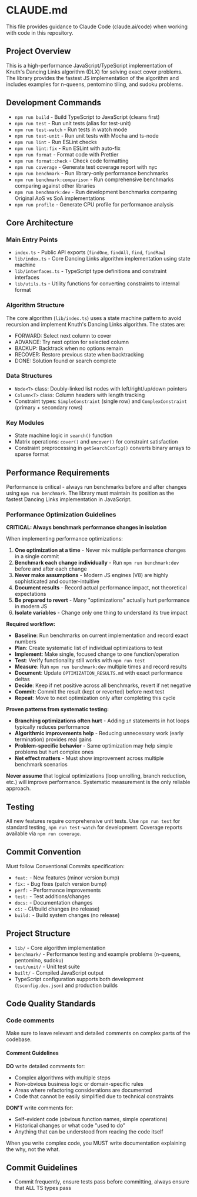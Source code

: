 # CLAUDE.md

This file provides guidance to Claude Code (claude.ai/code) when working with code in this repository.

## Project Overview

This is a high-performance JavaScript/TypeScript implementation of Knuth's Dancing Links algorithm (DLX) for solving exact cover problems. The library provides the fastest JS implementation of the algorithm and includes examples for n-queens, pentomino tiling, and sudoku problems.

## Development Commands

- `npm run build` - Build TypeScript to JavaScript (cleans first)
- `npm run test` - Run unit tests (alias for test-unit) 
- `npm run test-watch` - Run tests in watch mode
- `npm run test-unit` - Run unit tests with Mocha and ts-node
- `npm run lint` - Run ESLint checks
- `npm run lint:fix` - Run ESLint with auto-fix
- `npm run format` - Format code with Prettier
- `npm run format:check` - Check code formatting
- `npm run coverage` - Generate test coverage report with nyc
- `npm run benchmark` - Run library-only performance benchmarks
- `npm run benchmark:comparison` - Run comprehensive benchmarks comparing against other libraries  
- `npm run benchmark:dev` - Run development benchmarks comparing Original AoS vs SoA implementations
- `npm run profile` - Generate CPU profile for performance analysis

## Core Architecture

### Main Entry Points
- `index.ts` - Public API exports (`findOne`, `findAll`, `find`, `findRaw`)
- `lib/index.ts` - Core Dancing Links algorithm implementation using state machine
- `lib/interfaces.ts` - TypeScript type definitions and constraint interfaces
- `lib/utils.ts` - Utility functions for converting constraints to internal format

### Algorithm Structure
The core algorithm (`lib/index.ts`) uses a state machine pattern to avoid recursion and implement Knuth's Dancing Links algorithm. The states are:
- FORWARD: Select next column to cover
- ADVANCE: Try next option for selected column
- BACKUP: Backtrack when no options remain
- RECOVER: Restore previous state when backtracking
- DONE: Solution found or search complete

### Data Structures
- `Node<T>` class: Doubly-linked list nodes with left/right/up/down pointers
- `Column<T>` class: Column headers with length tracking
- Constraint types: `SimpleConstraint` (single row) and `ComplexConstraint` (primary + secondary rows)

### Key Modules
- State machine logic in `search()` function
- Matrix operations: `cover()` and `uncover()` for constraint satisfaction
- Constraint preprocessing in `getSearchConfig()` converts binary arrays to sparse format

## Performance Requirements

Performance is critical - always run benchmarks before and after changes using `npm run benchmark`. The library must maintain its position as the fastest Dancing Links implementation in JavaScript.

### Performance Optimization Guidelines

**CRITICAL: Always benchmark performance changes in isolation**

When implementing performance optimizations:

1. **One optimization at a time** - Never mix multiple performance changes in a single commit
2. **Benchmark each change individually** - Run `npm run benchmark:dev` before and after each change
3. **Never make assumptions** - Modern JS engines (V8) are highly sophisticated and counter-intuitive
4. **Document results** - Record actual performance impact, not theoretical expectations
5. **Be prepared to revert** - Many "optimizations" actually hurt performance in modern JS
6. **Isolate variables** - Change only one thing to understand its true impact

**Required workflow:**
- **Baseline**: Run benchmarks on current implementation and record exact numbers
- **Plan**: Create systematic list of individual optimizations to test
- **Implement**: Make single, focused change to one function/operation
- **Test**: Verify functionality still works with `npm run test`
- **Measure**: Run `npm run benchmark:dev` multiple times and record results
- **Document**: Update `OPTIMIZATION_RESULTS.md` with exact performance deltas
- **Decide**: Keep if net positive across all benchmarks, revert if net negative
- **Commit**: Commit the result (kept or reverted) before next test
- **Repeat**: Move to next optimization only after completing this cycle

**Proven patterns from systematic testing:**
- **Branching optimizations often hurt** - Adding `if` statements in hot loops typically reduces performance
- **Algorithmic improvements help** - Reducing unnecessary work (early termination) provides real gains
- **Problem-specific behavior** - Same optimization may help simple problems but hurt complex ones
- **Net effect matters** - Must show improvement across multiple benchmark scenarios

**Never assume** that logical optimizations (loop unrolling, branch reduction, etc.) will improve performance. Systematic measurement is the only reliable approach.

## Testing

All new features require comprehensive unit tests. Use `npm run test` for standard testing, `npm run test-watch` for development. Coverage reports available via `npm run coverage`.

## Commit Convention

Must follow Conventional Commits specification:
- `feat:` - New features (minor version bump)
- `fix:` - Bug fixes (patch version bump) 
- `perf:` - Performance improvements
- `test:` - Test additions/changes
- `docs:` - Documentation changes
- `ci:` - CI/build changes (no release)
- `build:` - Build system changes (no release)

## Project Structure

- `lib/` - Core algorithm implementation
- `benchmark/` - Performance testing and example problems (n-queens, pentomino, sudoku)
- `test/unit/` - Unit test suite
- `built/` - Compiled JavaScript output
- TypeScript configuration supports both development (`tsconfig.dev.json`) and production builds

## Code Quality Standards
### Code comments
Make sure to leave relevant and detailed comments on complex parts of the codebase.

#### Comment Guidelines
**DO** write detailed comments for:
- Complex algorithms with multiple steps
- Non-obvious business logic or domain-specific rules
- Areas where refactoring considerations are documented
- Code that cannot be easily simplified due to technical constraints

**DON'T** write comments for:
- Self-evident code (obvious function names, simple operations)
- Historical changes or what code "used to do"
- Anything that can be understood from reading the code itself

When you write complex code, you MUST write documentation explaining the why, not the what.

## Commit Guidelines
- Commit frequently, ensure tests pass before committing, always ensure that ALL TS types pass